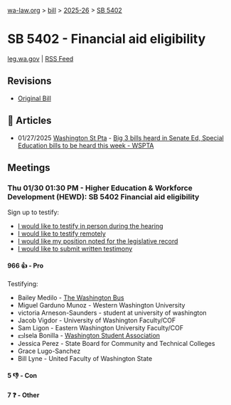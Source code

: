 [wa-law.org](/) > [bill](/bill/) > [2025-26](/bill/2025-26/) > [SB 5402](/bill/2025-26/sb/5402/)

# SB 5402 - Financial aid eligibility
[leg.wa.gov](https://app.leg.wa.gov/billsummary?BillNumber=5402&Year=2025&Initiative=false) | [RSS Feed](./rss.xml)

## Revisions
* [Original Bill](1/)

## 📰 Articles
* 01/27/2025 [Washington St Pta](/org/washington_st_pta/) - [Big 3 bills heard in Senate Ed, Special Education bills to be heard this week - WSPTA](https://www.wastatepta.org/2025session-week3/#:~:text=SB%205402)

## Meetings
### Thu 01/30 01:30 PM - Higher Education & Workforce Development (HEWD): SB 5402 Financial aid eligibility
Sign up to testify:
* [I would like to testify in person during the hearing](https://app.leg.wa.gov/csi/Testifier/Add?chamber=House&mId=32577&aId=162112&caId=24997&tId=1)
* [I would like to testify remotely](https://app.leg.wa.gov/csi/Testifier/Add?chamber=House&mId=32577&aId=162112&caId=24997&tId=2)
* [I would like my position noted for the legislative record](https://app.leg.wa.gov/csi/Testifier/Add?chamber=House&mId=32577&aId=162112&caId=24997&tId=3)
* [I would like to submit written testimony](https://app.leg.wa.gov/csi/Testifier/Add?chamber=House&mId=32577&aId=162112&caId=24997&tId=4)

#### 966 👍 - Pro
Testifying:
* Bailey Medilo - [The Washington Bus](/org/the_washington_bus/)
* Miguel Garduno Munoz - Western Washington University
* victoria Arneson-Saunders - student at university of washington
* Jacob Vigdor - University of Washington Faculty/COF
* Sam Ligon - Eastern Washington University Faculty/COF
* 💵Isela Bonilla - [Washington Student Association](/org/washington_student_association/)
* Jessica Perez - State Board for Community and Technical Colleges
* Grace Lugo-Sanchez
* Bill Lyne - United Faculty of Washington State

#### 5 👎 - Con

#### 7 ❓ - Other
